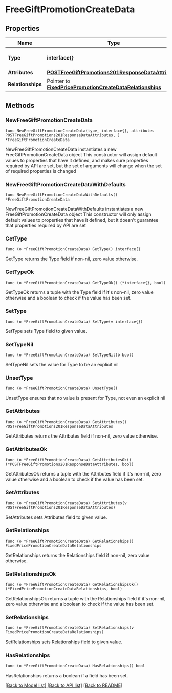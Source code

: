 # FreeGiftPromotionCreateData

## Properties

Name | Type | Description | Notes
------------ | ------------- | ------------- | -------------
**Type** | **interface{}** | The resource&#39;s type | 
**Attributes** | [**POSTFreeGiftPromotions201ResponseDataAttributes**](POSTFreeGiftPromotions201ResponseDataAttributes.md) |  | 
**Relationships** | Pointer to [**FixedPricePromotionCreateDataRelationships**](FixedPricePromotionCreateDataRelationships.md) |  | [optional] 

## Methods

### NewFreeGiftPromotionCreateData

`func NewFreeGiftPromotionCreateData(type_ interface{}, attributes POSTFreeGiftPromotions201ResponseDataAttributes, ) *FreeGiftPromotionCreateData`

NewFreeGiftPromotionCreateData instantiates a new FreeGiftPromotionCreateData object
This constructor will assign default values to properties that have it defined,
and makes sure properties required by API are set, but the set of arguments
will change when the set of required properties is changed

### NewFreeGiftPromotionCreateDataWithDefaults

`func NewFreeGiftPromotionCreateDataWithDefaults() *FreeGiftPromotionCreateData`

NewFreeGiftPromotionCreateDataWithDefaults instantiates a new FreeGiftPromotionCreateData object
This constructor will only assign default values to properties that have it defined,
but it doesn't guarantee that properties required by API are set

### GetType

`func (o *FreeGiftPromotionCreateData) GetType() interface{}`

GetType returns the Type field if non-nil, zero value otherwise.

### GetTypeOk

`func (o *FreeGiftPromotionCreateData) GetTypeOk() (*interface{}, bool)`

GetTypeOk returns a tuple with the Type field if it's non-nil, zero value otherwise
and a boolean to check if the value has been set.

### SetType

`func (o *FreeGiftPromotionCreateData) SetType(v interface{})`

SetType sets Type field to given value.


### SetTypeNil

`func (o *FreeGiftPromotionCreateData) SetTypeNil(b bool)`

 SetTypeNil sets the value for Type to be an explicit nil

### UnsetType
`func (o *FreeGiftPromotionCreateData) UnsetType()`

UnsetType ensures that no value is present for Type, not even an explicit nil
### GetAttributes

`func (o *FreeGiftPromotionCreateData) GetAttributes() POSTFreeGiftPromotions201ResponseDataAttributes`

GetAttributes returns the Attributes field if non-nil, zero value otherwise.

### GetAttributesOk

`func (o *FreeGiftPromotionCreateData) GetAttributesOk() (*POSTFreeGiftPromotions201ResponseDataAttributes, bool)`

GetAttributesOk returns a tuple with the Attributes field if it's non-nil, zero value otherwise
and a boolean to check if the value has been set.

### SetAttributes

`func (o *FreeGiftPromotionCreateData) SetAttributes(v POSTFreeGiftPromotions201ResponseDataAttributes)`

SetAttributes sets Attributes field to given value.


### GetRelationships

`func (o *FreeGiftPromotionCreateData) GetRelationships() FixedPricePromotionCreateDataRelationships`

GetRelationships returns the Relationships field if non-nil, zero value otherwise.

### GetRelationshipsOk

`func (o *FreeGiftPromotionCreateData) GetRelationshipsOk() (*FixedPricePromotionCreateDataRelationships, bool)`

GetRelationshipsOk returns a tuple with the Relationships field if it's non-nil, zero value otherwise
and a boolean to check if the value has been set.

### SetRelationships

`func (o *FreeGiftPromotionCreateData) SetRelationships(v FixedPricePromotionCreateDataRelationships)`

SetRelationships sets Relationships field to given value.

### HasRelationships

`func (o *FreeGiftPromotionCreateData) HasRelationships() bool`

HasRelationships returns a boolean if a field has been set.


[[Back to Model list]](../README.md#documentation-for-models) [[Back to API list]](../README.md#documentation-for-api-endpoints) [[Back to README]](../README.md)


